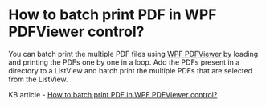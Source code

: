 # How to batch print PDF in WPF PDFViewer control?

You can batch print the multiple PDF files using [WPF PDFViewer](https://www.syncfusion.com/wpf-controls/pdf-viewer) by loading and printing the PDFs one by one in a loop. Add the PDFs present in a directory to a ListView and batch print the multiple PDFs that are selected from the ListView.

KB article - [How to batch print PDF in WPF PDFViewer control?](https://www.syncfusion.com/kb/8676/how-to-batch-print-pdf-in-wpf-pdfviewer-control)
